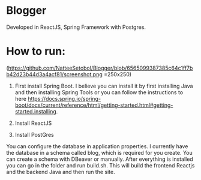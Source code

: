 # Blogger

Developed in ReactJS, Spring Framework with Postgres.

# How to run:
(https://github.com/NatteeSetobol/Blogger/blob/6565099387385c64c1ff7bb42d23b44d3a4acf81/screenshot.png =250x250)

1. First install Spring Boot. I believe you can install it by first installing Java and then installing Spring Tools or you can follow the
instructions to here https://docs.spring.io/spring-boot/docs/current/reference/html/getting-started.html#getting-started.installing.


2. Install ReactJS


3. Install PostGres


You can configure the database in application properties. I currently have the database in a schema called blog, which is required for you
create. You can create a schema with DBeaver or manually. 
After everything is installed you can go in the folder and run build.sh. This will build the frontend Reactjs and the backend Java and then run the site.
